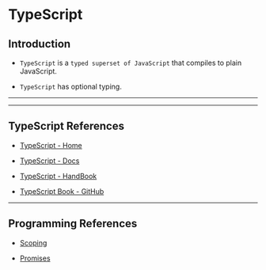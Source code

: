 # TypeScript

## Introduction

* `TypeScript` is a `typed superset of JavaScript` that compiles to plain JavaScript.

* `TypeScript` has optional typing.

---




---

## TypeScript References

* [TypeScript - Home](https://www.typescriptlang.org/)

* [TypeScript - Docs](https://www.typescriptlang.org/docs/home.html)

* [TypeScript - HandBook](https://www.typescriptlang.org/docs/handbook/basic-types.html)

* [TypeScript Book - GitHub](https://github.com/basarat/typescript-book)

---

## Programming References

* [Scoping](https://scotch.io/tutorials/understanding-scope-in-javascript)

* [Promises](https://web.dev/promises/)